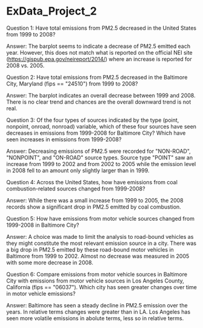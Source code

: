 # ExData_Project_2

Question 1: 
Have total emissions from PM2.5 decreased in the United States from 1999 to 2008? 

Answer:
The barplot seems to indicate a decrease of PM2.5 emitted each year.
However, this does not match what is reported on the official NEI site (https://gispub.epa.gov/neireport/2014/) where an increase is reported for 2008 vs. 2005.


Question 2:
Have total emissions from PM2.5 decreased in the Baltimore City, Maryland (fips == "24510") from 1999 to 2008? 

Answer:
The barplot indicates an overall decrease between 1999 and 2008. There is no clear trend and chances are the overall downward trend is not real.


Question 3:
Of the four types of sources indicated by the type (point, nonpoint, onroad, nonroad) variable, which of these four sources have seen decreases in emissions from 1999-2008 for Baltimore City? Which have seen increases in emissions from 1999-2008? 

Answer:
Decreasing emissions of PM2.5 were recorded for "NON-ROAD", "NONPOINT", and "ON-ROAD" source types. Source type "POINT" saw an increase from 1999 to 2002 and from 2002 to 2005 while the emission level in 2008 fell to an amount only slightly larger than in 1999. 

Question 4:
Across the United States, how have emissions from coal combustion-related sources changed from 1999-2008?

Answer:
While there was a small increase from 1999 to 2005, the 2008 records show a significant drop in PM2.5 emitted by coal combustion.


Question 5:
How have emissions from motor vehicle sources changed from 1999-2008 in Baltimore City?

Answer:
A choice was made to limit the analysis to road-bound vehicles as they might constitute the most relevant emission source in a city.
There was a big drop in PM2.5 emitted by these road-bound motor vehicles in Baltimore from 1999 to 2002. 
Almost no decrease was measured in 2005 with some more decrease in 2008.


Question 6:
Compare emissions from motor vehicle sources in Baltimore City with emissions from motor vehicle sources in Los Angeles County, California (fips == "06037"). Which city has seen greater changes over time in motor vehicle emissions?

Answer:
Baltimore has seen a steady decline in PM2.5 emission over the years. In relative terms changes were greater than in LA. Los Angeles has seen more volatile emissions in abolute terms, less so in relative terms. 